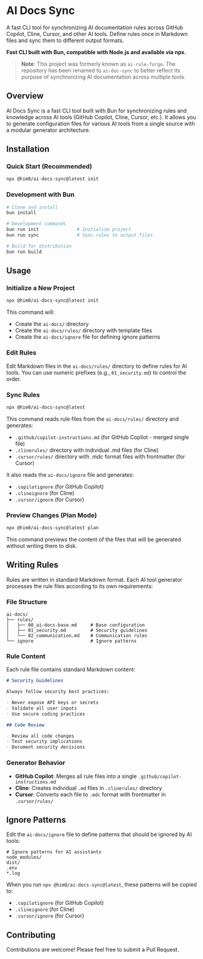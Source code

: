 # AI Docs Sync

A fast CLI tool for synchronizing AI documentation rules across GitHub Copilot, Cline, Cursor, and other AI tools. Define rules once in Markdown files and sync them to different output formats.

**Fast CLI built with Bun, compatible with Node.js and available via npx.**

> **Note**: This project was formerly known as `ai-rule-forge`. The repository has been renamed to `ai-doc-sync` to better reflect its purpose of synchronizing AI documentation across multiple tools.

## Overview

AI Docs Sync is a fast CLI tool built with Bun for synchronizing rules and knowledge across AI tools (GitHub Copilot, Cline, Cursor, etc.).
It allows you to generate configuration files for various AI tools from a single source with a modular generator architecture.

## Installation

### Quick Start (Recommended)

```bash
npx @him0/ai-docs-sync@latest init
```

### Development with Bun

```bash
# Clone and install
bun install

# Development commands
bun run init              # Initialize project
bun run sync              # Sync rules to output files

# Build for distribution
bun run build
```

## Usage

### Initialize a New Project

```bash
npx @him0/ai-docs-sync@latest init
```

This command will:
- Create the `ai-docs/` directory
- Create the `ai-docs/rules/` directory with template files
- Create the `ai-docs/ignore` file for defining ignore patterns

### Edit Rules

Edit Markdown files in the `ai-docs/rules/` directory to define rules for AI tools.
You can use numeric prefixes (e.g., `01_security.md`) to control the order.

### Sync Rules

```bash
npx @him0/ai-docs-sync@latest
```

This command reads rule files from the `ai-docs/rules/` directory and generates:
- `.github/copilot-instructions.md` (for GitHub Copilot - merged single file)
- `.clinerules/` directory with individual .md files (for Cline)
- `.cursor/rules/` directory with .mdc format files with frontmatter (for Cursor)

It also reads the `ai-docs/ignore` file and generates:
- `.copilotignore` (for GitHub Copilot)
- `.clineignore` (for Cline)
- `.cursor/ignore` (for Cursor)

### Preview Changes (Plan Mode)

```bash
npx @him0/ai-docs-sync@latest plan
```

This command previews the content of the files that will be generated without writing them to disk.

## Writing Rules

Rules are written in standard Markdown format. Each AI tool generator processes the rule files according to its own requirements:

### File Structure

```
ai-docs/
├── rules/
│   ├── 00_ai-docs-base.md     # Base configuration
│   ├── 01_security.md         # Security guidelines
│   └── 02_communication.md    # Communication rules
└── ignore                     # Ignore patterns
```

### Rule Content

Each rule file contains standard Markdown content:

```markdown
# Security Guidelines

Always follow security best practices:

- Never expose API keys or secrets
- Validate all user inputs
- Use secure coding practices

## Code Review

- Review all code changes
- Test security implications
- Document security decisions
```

### Generator Behavior

- **GitHub Copilot**: Merges all rule files into a single `.github/copilot-instructions.md`
- **Cline**: Creates individual `.md` files in `.clinerules/` directory
- **Cursor**: Converts each file to `.mdc` format with frontmatter in `.cursor/rules/`

## Ignore Patterns

Edit the `ai-docs/ignore` file to define patterns that should be ignored by AI tools:

```
# Ignore patterns for AI assistants
node_modules/
dist/
.env
*.log
```

When you run `npx @him0/ai-docs-sync@latest`, these patterns will be copied to:
- `.copilotignore` (for GitHub Copilot)
- `.clineignore` (for Cline)
- `.cursor/ignore` (for Cursor)

## Contributing

Contributions are welcome! Please feel free to submit a Pull Request.
